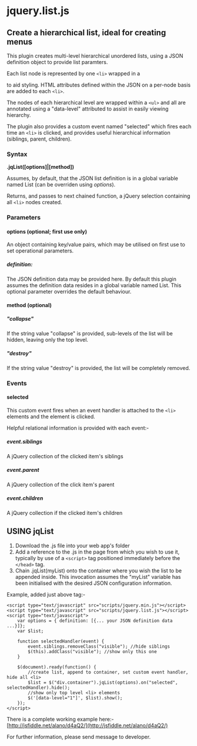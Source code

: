 jquery.list.js
==============
Create a hierarchical list, ideal for creating menus
----------------------------------------------------

This plugin creates multi-level hierarchical unordered lists, using a JSON definition object to provide list paramters.

Each list node is represented by one `<li>` wrapped in a <div> to aid styling. HTML attributes defined within the JSON on a per-node basis are added to each `<li>`.

The nodes of each hierarchical level are wrapped within a `<ul>` and all are annotated using a "data-level" attributed to assist in easily viewing hierarchy.

The plugin also provides a custom event named "selected" which fires each time an `<li>` is clicked, and provides useful hierarchical information (siblings, parent, children).

### Syntax ###
**.jqList([options]|[method])**

Assumes, by default, that the JSON list definition is in a global variable named List (can be overriden using *options*).

Returns, and passes to next chained function, a jQuery selection containing all `<li>` nodes created.

### Parameters ###
#### options (optional; first use only) ####
An object containing key/value pairs, which may be utilised on first use to set operational parameters.
##### definition: #####
The JSON definition data may be provided here. By default this plugin assumes the definition data resides in a global variable named List. This optional parameter overrides the default behaviour.

#### method (optional) ####
##### "collapse" #####
If the string value "collapse" is provided, sub-levels of the list will be hidden, leaving only the top level.

##### "destroy" #####
If the string value "destroy" is provided, the list will be completely removed.

### Events ###
#### selected ####
This custom event fires when an event handler is attached to the `<li>` elements and the element is clicked.

Helpful relational information is provided with each event:-
##### event.siblings #####
A jQuery collection of the clicked item's siblings
##### event.parent #####
A jQuery collection of the click item's parent
##### event.children #####
A jQuery collection if the clicked item's children 

USING jqList
------------

1. Download the .js file into your web app's folder
2. Add a reference to the .js in the page from which you wish to use it, typically by use of a `<script>` tag positioned immediately before the `</head>` tag.
3. Chain .jqList(myList) onto the container where you wish the list to be appended inside. This invocation assumes the "myList" variable has been initialised with the desired JSON configuration information.

Example, added just above </head> tag:-

	<script type="text/javascript" src="scripts/jquery.min.js"></script>
	<script type="text/javascript" src="scripts/jquery.list.js"></script>
	<script type="text/javascript">
		var options = { definition: [{... your JSON definition data ...}]};
		var $list;
		
		function selectedHandler(event) {
			event.siblings.removeClass("visible"); //hide siblings
			$(this).addClass("visible"); //show only this one
		}

		$(document).ready(function() {
			//create list, append to container, set custom event handler, hide all <li>
			$list = $("div.container").jqList(options).on("selected", selectedHandler).hide();
			//show only top level <li> elements
			$('[data-level="1"]', $list).show();
		});
	</script>

There is a complete working example here:- [http://jsfiddle.net/alano/d4aQ2/](http://jsfiddle.net/alano/d4aQ2/)

For further information, please send message to developer.